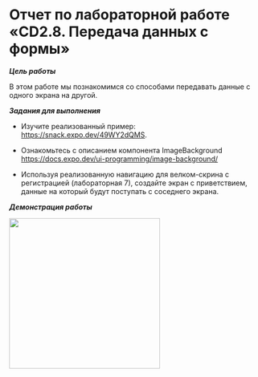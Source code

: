 # Отчет по лабораторной работе «CD2.8. Передача данных с формы»

***Цель работы***

В этом работе мы познакомимся со способами передавать данные с одного экрана на другой. 

***Задания для выполнения***

- Изучите реализованный пример: https://snack.expo.dev/49WY2dQMS.

- Ознакомьтесь с описанием компонента ImageBackground
https://docs.expo.dev/ui-programming/image-background/

- Используя реализованную навигацию для велком-скрина с регистрацией (лабораторная 7), создайте экран с приветствием, данные на который будут поступать с соседнего экрана.

***Демонстрация работы***

<img src="https://user-images.githubusercontent.com/90133237/165992273-4fda7b2f-b374-42db-96c8-21f723911627.gif" width="300" />
